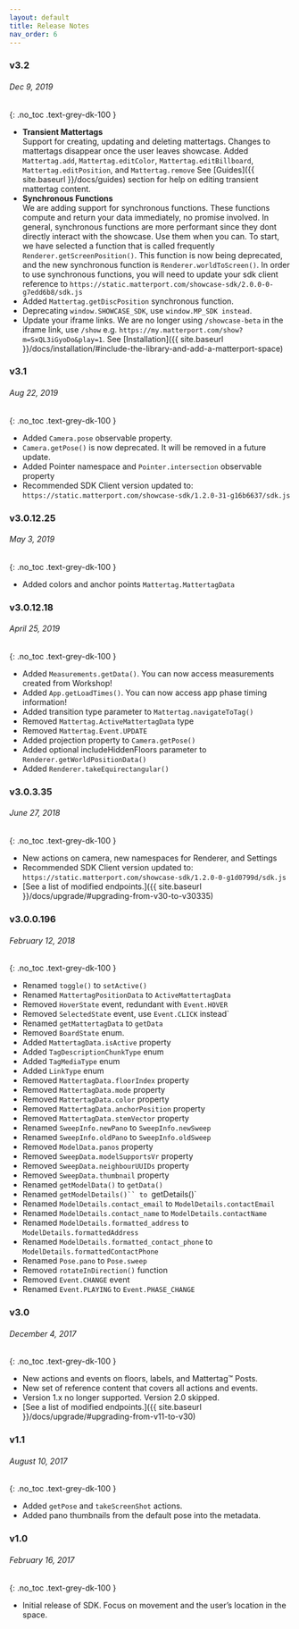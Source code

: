 ```yaml
---
layout: default
title: Release Notes
nav_order: 6
---
```


### v3.2 
###### Dec 9, 2019
{: .no_toc .text-grey-dk-100 }
- **Transient Mattertags**<br>
Support for creating, updating and deleting mattertags. 
Changes to mattertags disappear once the user leaves showcase. Added `Mattertag.add`, `Mattertag.editColor`, `Mattertag.editBillboard`, `Mattertag.editPosition`, and `Mattertag.remove` See [Guides]({{ site.baseurl }}/docs/guides) section for help on editing transient mattertag content.
- **Synchronous Functions**<br>
We are adding support for synchronous functions. These functions compute and return your data immediately, no promise involved. In general, synchronous functions are more performant since they dont directly interact with the showcase. Use them when you can. To start, we have selected a function that is called frequently `Renderer.getScreenPosition()`. This function is now being deprecated, and the new synchronous function is `Renderer.worldToScreen()`. In order to use synchronous functions, you will need to update your sdk client reference to `https://static.matterport.com/showcase-sdk/2.0.0-0-g7edd6b8/sdk.js`
- Added `Mattertag.getDiscPosition` synchronous function.
- Deprecating `window.SHOWCASE_SDK`, use `window.MP_SDK instead`.
- Update your iframe links. We are no longer using `/showcase-beta` in the iframe link, use `/show` e.g. `https://my.matterport.com/show?m=SxQL3iGyoDo&play=1`. See [Installation]({{ site.baseurl }}/docs/installation/#include-the-library-and-add-a-matterport-space)

### v3.1
###### Aug 22, 2019
{: .no_toc .text-grey-dk-100 }
- Added `Camera.pose` observable property.
- `Camera.getPose()` is now deprecated. It will be removed in a future update.
- Added Pointer namespace and `Pointer.intersection` observable property
- Recommended SDK Client version updated to: `https://static.matterport.com/showcase-sdk/1.2.0-31-g16b6637/sdk.js`

### v3.0.12.25
###### May 3, 2019
{: .no_toc .text-grey-dk-100 }
- Added colors and anchor points `Mattertag.MattertagData`

### v3.0.12.18
###### April 25, 2019
{: .no_toc .text-grey-dk-100 }
- Added `Measurements.getData()`. You can now access measurements created from Workshop!
- Added `App.getLoadTimes()`. You can now access app phase timing information!
- Added transition type parameter to `Mattertag.navigateToTag()`
- Removed `Mattertag.ActiveMattertagData` type
- Removed `Mattertag.Event.UPDATE`
- Added projection property to `Camera.getPose()`
- Added optional includeHiddenFloors parameter to `Renderer.getWorldPositionData()`
- Added `Renderer.takeEquirectangular()`

### v3.0.3.35
###### June 27, 2018
{: .no_toc .text-grey-dk-100 }
- New actions on camera, new namespaces for Renderer, and Settings
- Recommended SDK Client version updated to: `https://static.matterport.com/showcase-sdk/1.2.0-0-g1d0799d/sdk.js`
- [See a list of modified endpoints.]({{ site.baseurl }}/docs/upgrade/#upgrading-from-v30-to-v30335)

### v3.0.0.196
###### February 12, 2018
{: .no_toc .text-grey-dk-100 }
- Renamed `toggle()` to `setActive()`
- Renamed `MattertagPositionData` to `ActiveMattertagData`
- Removed `HoverState` event, redundant with `Event.HOVER`
- Removed `SelectedState` event, use `Event.CLICK` instead`
- Renamed `getMattertagData` to `getData`
- Removed `BoardState` enum.
- Added `MattertagData.isActive` property
- Added `TagDescriptionChunkType` enum
- Added `TagMediaType` enum
- Added `LinkType` enum
- Removed `MattertagData.floorIndex` property
- Removed `MattertagData.mode` property
- Removed `MattertagData.color` property
- Removed `MattertagData.anchorPosition` property
- Removed `MattertagData.stemVector` property
- Renamed `SweepInfo.newPano` to `SweepInfo.newSweep`
- Renamed `SweepInfo.oldPano` to `SweepInfo.oldSweep`
- Removed `ModelData.panos` property
- Removed `SweepData.modelSupportsVr` property
- Removed `SweepData.neighbourUUIDs` property
- Removed `SweepData.thumbnail` property
- Renamed `getModelData()` to `getData()`
- Renamed `getModelDetails()`` to `getDetails()`
- Renamed `ModelDetails.contact_email` to `ModelDetails.contactEmail`
- Renamed `ModelDetails.contact_name` to `ModelDetails.contactName`
- Renamed `ModelDetails.formatted_address` to `ModelDetails.formattedAddress`
- Renamed `ModelDetails.formatted_contact_phone` to `ModelDetails.formattedContactPhone`
- Renamed `Pose.pano` to `Pose.sweep`
- Removed `rotateInDirection()` function
- Removed `Event.CHANGE` event
- Renamed `Event.PLAYING` to `Event.PHASE_CHANGE`

### v3.0
###### December 4, 2017
{: .no_toc .text-grey-dk-100 }
- New actions and events on floors, labels, and Mattertag™ Posts.
- New set of reference content that covers all actions and events. 
- Version 1.x no longer supported. Version 2.0 skipped.
- [See a list of modified endpoints.]({{ site.baseurl }}/docs/upgrade/#upgrading-from-v11-to-v30)

### v1.1
###### August 10, 2017
{: .no_toc .text-grey-dk-100 }
- Added `getPose` and `takeScreenShot` actions.
- Added pano thumbnails from the default pose into the metadata.

### v1.0
###### February 16, 2017
{: .no_toc .text-grey-dk-100 }
- Initial release of SDK. Focus on movement and the user’s location in the space.